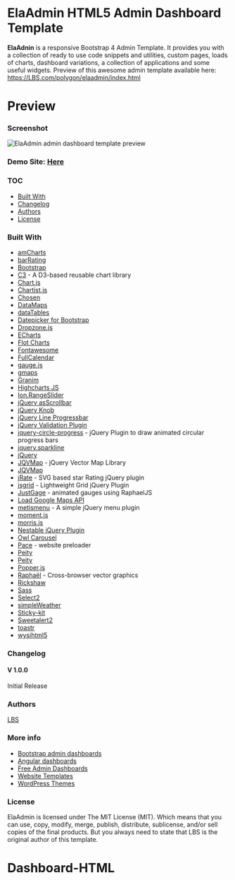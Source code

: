# ElaAdmin HTML5 Admin Dashboard Template
**ElaAdnin** is a responsive Bootstrap 4 Admin Template. It provides you with a collection of ready to use code snippets and utilities, custom pages, loads of charts, dashboard variations, a collection of applications and some useful widgets. Preview of this awesome admin template available here: https://LBS.com/polygon/elaadmin/index.html

# Preview

### Screenshot

![ElaAdmin admin dashboard template preview](https://LBS.com/wp/wp-content/uploads/sites/2/elaadmin-bootstrap-admin-dashboard.jpg)

### Demo Site: [Here](https://LBS.com/polygon/elaadmin/index.html)

### TOC
- [Built With](#built-with)
- [Changelog](#changelog)
- [Authors](#authors)
- [License](#license)

### Built With

- [amCharts](https://www.amcharts.com/)
- [barRating](http://github.com/antennaio/jquery-bar-rating)
- [Bootstrap](http://getbootstrap.com/)
- [C3](https://github.com/c3js/c3) - A D3-based reusable chart library
- [Chart.js](http://www.chartjs.org/)
- [Chartist.js](https://gionkunz.github.io/chartist-js/)
- [Chosen](https://harvesthq.github.io/chosen/)
- [DataMaps](http://datamaps.github.io/)
- [dataTables](https://datatables.net/)
- [Datepicker for Bootstrap](https://github.com/uxsolutions/bootstrap-datepicker)
- [Dropzone.js](http://www.dropzonejs.com)
- [ECharts](https://github.com/ecomfe/echarts/)
- [Flot Charts](http://www.flotcharts.org/)
- [Fontawesome](http://fontawesome.io/)
- [FullCalendar](https://fullcalendar.io/)
- [gauge.js](http://bernii.github.io/gauge.js/)
- [gmaps](https://hpneo.github.io/gmaps/)
- [Granim](https://sarcadass.github.io/granim.js)
- [Highcharts JS](http://www.highcharts.com/)
- [Ion.RangeSlider](https://github.com/IonDen/ion.rangeSlider)
- [jQuery asScrollbar](https://github.com/amazingSurge/jquery-asScrollbar)
- [jQuery Knob](https://github.com/aterrien/jQuery-Knob)
- [jQuery Line Progressbar](https://kingrayhan.github.io/LineProgressbar/)
- [jQuery Validation Plugin](http://jqueryvalidation.org/)
- [jquery-circle-progress](http://kottenator.github.io/jquery-circle-progress/) - jQuery Plugin to draw animated circular progress bars
- [jquery.sparkline](http://omnipotent.net/jquery.sparkline/)
- [jQuery](https://jquery.com/)
- [JQVMap](https://github.com/manifestinteractive/jqvmap/) - jQuery Vector Map Library
- [JQVMap](https://jqvmap.com/)
- [jRate](https://github.com/senthilporunan/jRate) - SVG based star Rating jQuery plugin
- [jsgrid](https://github.com/tabalinas/jsgrid) - Lightweight Grid jQuery Plugin
- [JustGage](http://www.justgage.com) - animated gauges using RaphaelJS
- [Load Google Maps API](https://github.com/yuanqing/load-google-maps-api)
- [metismenu](https://github.com/onokumus/metisMenu) - A simple jQuery menu plugin
- [moment.js](https://momentjs.com)
- [morris.js](http://morrisjs.github.io/morris.js/)
- [Nestable jQuery Plugin](https://github.com/dbushell/Nestable)
- [Owl Carousel](https://github.com/OwlCarousel2/OwlCarousel2)
- [Pace](https://github.com/HubSpot/pace) - website preloader
- [Peity](http://benpickles.github.io/peity)
- [Peity](http://benpickles.github.io/peity/)
- [Popper.js](https://popper.js.org/)
- [Raphaël](https://github.com/DmitryBaranovskiy/raphael) - Cross-browser vector graphics
- [Rickshaw](https://github.com/shutterstock/rickshaw)
- [Sass](http://sass-lang.com/)
- [Select2](https://github.com/select2/select2)
- [simpleWeather](http://simpleweatherjs.com )
- [Sticky-kit](https://github.com/leafo/sticky-kit)
- [Sweetalert2](https://github.com/sweetalert2/sweetalert2)
- [toastr](https://github.com/CodeSeven/toastr)
- [wysihtml5](https://github.com/xing/wysihtml5)


### Changelog
#### V 1.0.0
Initial Release
### Authors
[LBS](https://LBS.com)

### More info
- [Bootstrap admin dashboards](https://LBS.com/wp/free-bootstrap-admin-dashboard-templates/)
- [Angular dashboards](https://LBS.com/wp/angularjs-admin-templates/)
- [Free Admin Dashboards](https://LBS.com/wp/free-html5-admin-dashboard-templates/)
- [Website Templates](https://LBS.com/wp/templates/)
- [WordPress Themes](https://LBS.com/wp/free-wordpress-themes/)

### License

ElaAdmin is licensed under The MIT License (MIT). Which means that you can use, copy, modify, merge, publish, distribute, sublicense, and/or sell copies of the final products. But you always need to state that LBS is the original author of this template.
# Dashboard-HTML
